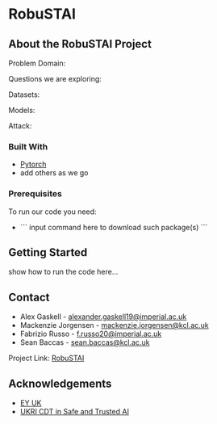 # RobuSTAI

<!-- ABOUT THE PROJECT -->
## About the RobuSTAI Project

Problem Domain:

Questions we are exploring:

Datasets:

Models:

Attack: 

### Built With
* [Pytorch](https://pytorch.org/)
* add others as we go

### Prerequisites

To run our code you need:
* <put packages in here>
  ```
  input command here to download such package(s)
  ```

<!-- GETTING STARTED -->
## Getting Started
show how to run the code here...


<!-- CONTACT -->
## Contact

* Alex Gaskell - alexander.gaskell19@imperial.ac.uk  
* Mackenzie Jorgensen - mackenzie.jorgensen@kcl.ac.uk  
* Fabrizio Russo - f.russo20@imperial.ac.uk  
* Sean Baccas - sean.baccas@kcl.ac.uk  

Project Link: [RobuSTAI](https://github.com/RobuSTAI/RobuSTAI)



<!-- ACKNOWLEDGEMENTS -->
## Acknowledgements
* [EY UK](https://www.ey.com/en_uk)
* [UKRI CDT in Safe and Trusted AI](https://safeandtrustedai.org/)
